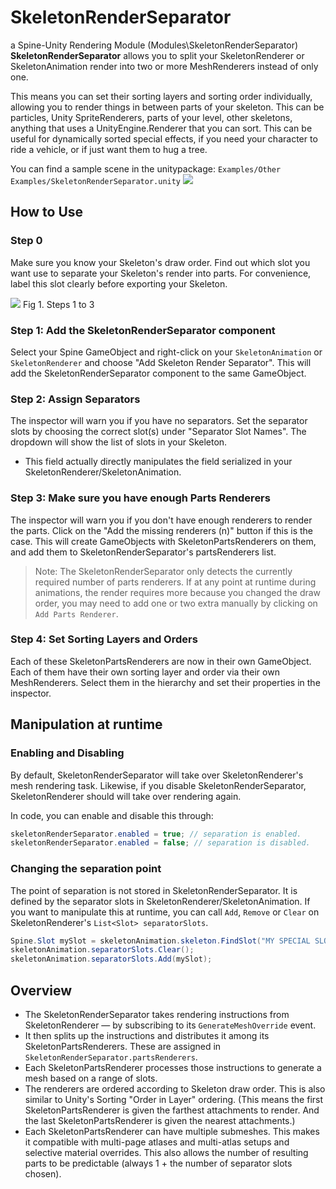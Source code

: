 # SkeletonRenderSeparator
a Spine-Unity Rendering Module (Modules\SkeletonRenderSeparator)
**SkeletonRenderSeparator** allows you to split your SkeletonRenderer or SkeletonAnimation render into two or more MeshRenderers instead of only one.

This means you can set their sorting layers and sorting order individually, allowing you to render things in between parts of your skeleton. This can be particles, Unity SpriteRenderers, parts of your level, other skeletons, anything that uses a UnityEngine.Renderer that you can sort. This can be useful for dynamically sorted special effects, if you need your character to ride a vehicle, or if just want them to hug a tree.

You can find a sample scene in the unitypackage: `Examples/Other Examples/SkeletonRenderSeparator.unity` 
![](http://i.imgur.com/YGa572Y.png)

## How to Use
### Step 0
Make sure you know your Skeleton's draw order. Find out which slot you want use to separate your Skeleton's render into parts. For convenience, label this slot clearly before exporting your Skeleton.

![](http://i.imgur.com/dZMCU7R.gif)
Fig 1. Steps 1 to 3

### Step 1: Add the SkeletonRenderSeparator component
Select your Spine GameObject and right-click on your `SkeletonAnimation` or `SkeletonRenderer` and choose "Add Skeleton Render Separator". This will add the SkeletonRenderSeparator component to the same GameObject.

### Step 2: Assign Separators
The inspector will warn you if you have no separators.
Set the separator slots by choosing the correct slot(s) under "Separator Slot Names". The dropdown will show the list of slots in your Skeleton.
- This field actually directly manipulates the field serialized in your SkeletonRenderer/SkeletonAnimation.

### Step 3: Make sure you have enough Parts Renderers 
The inspector will warn you if you don't have enough renderers to render the parts. Click on the "Add the missing renderers (n)" button if this is the case. This will create GameObjects with SkeletonPartsRenderers on them, and add them to SkeletonRenderSeparator's partsRenderers list.

> Note: The SkeletonRenderSeparator only detects the currently required number of parts renderers. If at any point at runtime during animations, the render requires more because you changed the draw order, you may need to add one or two extra manually by clicking on `Add Parts Renderer`.

### Step 4: Set Sorting Layers and Orders
Each of these SkeletonPartsRenderers are now in their own GameObject. Each of them have their own sorting layer and order via their own MeshRenderers.
Select them in the hierarchy and set their properties in the inspector.

## Manipulation at runtime 
### Enabling and Disabling
By default, SkeletonRenderSeparator will take over SkeletonRenderer's mesh rendering task.
Likewise, if you disable SkeletonRenderSeparator, SkeletonRenderer should will take over rendering again.

In code, you can enable and disable this through:
```csharp
skeletonRenderSeparator.enabled = true; // separation is enabled.
skeletonRenderSeparator.enabled = false; // separation is disabled.
```
### Changing the separation point
The point of separation is not stored in SkeletonRenderSeparator. It is defined by the separator slots in SkeletonRenderer/SkeletonAnimation. If you want to manipulate this at runtime, you can call `Add`, `Remove` or `Clear` on SkeletonRenderer's `List<Slot> separatorSlots`.
```csharp
Spine.Slot mySlot = skeletonAnimation.skeleton.FindSlot("MY SPECIAL SLOT");
skeletonAnimation.separatorSlots.Clear();
skeletonAnimation.separatorSlots.Add(mySlot);
```

## Overview
- The SkeletonRenderSeparator takes rendering instructions from SkeletonRenderer — by subscribing to its `GenerateMeshOverride` event.
- It then splits up the instructions and distributes it among its SkeletonPartsRenderers. These are assigned in `SkeletonRenderSeparator.partsRenderers`.
- Each SkeletonPartsRenderer processes those instructions to generate a mesh based on a range of slots.
- The renderers are ordered according to Skeleton draw order. This is also similar to Unity's Sorting "Order in Layer" ordering. (This means the first SkeletonPartsRenderer is given the farthest attachments to render. And the last SkeletonPartsRenderer is given the nearest attachments.)
- Each SkeletonPartsRenderer can have multiple submeshes. This makes it compatible with multi-page atlases and multi-atlas setups and selective material overrides. This also allows the number of resulting parts to be predictable (always 1 + the number of separator slots chosen).